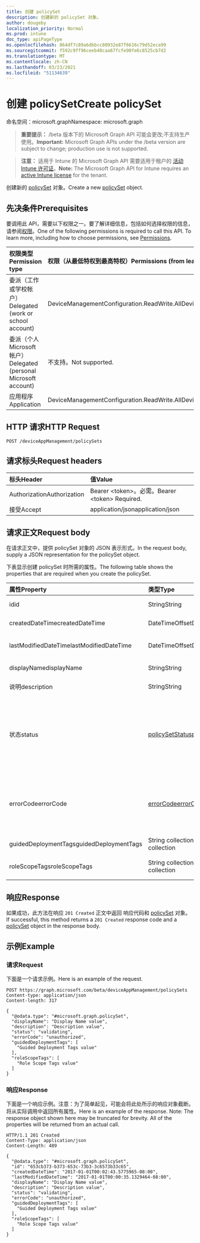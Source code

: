 ```yaml
---
title: 创建 policySet
description: 创建新的 policySet 对象。
author: dougeby
localization_priority: Normal
ms.prod: intune
doc_type: apiPageType
ms.openlocfilehash: 864df7c89a6dbbcc80932e87f6616c79d52eca99
ms.sourcegitcommit: f592c9ff96ceeb40caa67fcfe90fe6c8525cb7d2
ms.translationtype: MT
ms.contentlocale: zh-CN
ms.lasthandoff: 03/23/2021
ms.locfileid: "51134639"
---
```

# <a name="create-policyset"></a><span data-ttu-id="7188b-103">创建 policySet</span><span class="sxs-lookup"><span data-stu-id="7188b-103">Create policySet</span></span>

<span data-ttu-id="7188b-104">命名空间：microsoft.graph</span><span class="sxs-lookup"><span data-stu-id="7188b-104">Namespace: microsoft.graph</span></span>

> <span data-ttu-id="7188b-105">**重要提示：** /beta 版本下的 Microsoft Graph API 可能会更改;不支持生产使用。</span><span class="sxs-lookup"><span data-stu-id="7188b-105">**Important:** Microsoft Graph APIs under the /beta version are subject to change; production use is not supported.</span></span>

> <span data-ttu-id="7188b-106">**注意：** 适用于 Intune 的 Microsoft Graph API 需要适用于租户的 [活动 Intune 许可证](https://go.microsoft.com/fwlink/?linkid=839381)。</span><span class="sxs-lookup"><span data-stu-id="7188b-106">**Note:** The Microsoft Graph API for Intune requires an [active Intune license](https://go.microsoft.com/fwlink/?linkid=839381) for the tenant.</span></span>

<span data-ttu-id="7188b-107">创建新的 [policySet](../resources/intune-policyset-policyset.md) 对象。</span><span class="sxs-lookup"><span data-stu-id="7188b-107">Create a new [policySet](../resources/intune-policyset-policyset.md) object.</span></span>

## <a name="prerequisites"></a><span data-ttu-id="7188b-108">先决条件</span><span class="sxs-lookup"><span data-stu-id="7188b-108">Prerequisites</span></span>
<span data-ttu-id="7188b-p101">要调用此 API，需要以下权限之一。要了解详细信息，包括如何选择权限的信息，请参阅[权限](/graph/permissions-reference)。</span><span class="sxs-lookup"><span data-stu-id="7188b-p101">One of the following permissions is required to call this API. To learn more, including how to choose permissions, see [Permissions](/graph/permissions-reference).</span></span>

|<span data-ttu-id="7188b-111">权限类型</span><span class="sxs-lookup"><span data-stu-id="7188b-111">Permission type</span></span>|<span data-ttu-id="7188b-112">权限（从最低特权到最高特权）</span><span class="sxs-lookup"><span data-stu-id="7188b-112">Permissions (from least to most privileged)</span></span>|
|:---|:---|
|<span data-ttu-id="7188b-113">委派（工作或学校帐户）</span><span class="sxs-lookup"><span data-stu-id="7188b-113">Delegated (work or school account)</span></span>|<span data-ttu-id="7188b-114">DeviceManagementConfiguration.ReadWrite.All</span><span class="sxs-lookup"><span data-stu-id="7188b-114">DeviceManagementConfiguration.ReadWrite.All</span></span>|
|<span data-ttu-id="7188b-115">委派（个人 Microsoft 帐户）</span><span class="sxs-lookup"><span data-stu-id="7188b-115">Delegated (personal Microsoft account)</span></span>|<span data-ttu-id="7188b-116">不支持。</span><span class="sxs-lookup"><span data-stu-id="7188b-116">Not supported.</span></span>|
|<span data-ttu-id="7188b-117">应用程序</span><span class="sxs-lookup"><span data-stu-id="7188b-117">Application</span></span>|<span data-ttu-id="7188b-118">DeviceManagementConfiguration.ReadWrite.All</span><span class="sxs-lookup"><span data-stu-id="7188b-118">DeviceManagementConfiguration.ReadWrite.All</span></span>|

## <a name="http-request"></a><span data-ttu-id="7188b-119">HTTP 请求</span><span class="sxs-lookup"><span data-stu-id="7188b-119">HTTP Request</span></span>
<!-- {
  "blockType": "ignored"
}
-->
``` http
POST /deviceAppManagement/policySets
```

## <a name="request-headers"></a><span data-ttu-id="7188b-120">请求标头</span><span class="sxs-lookup"><span data-stu-id="7188b-120">Request headers</span></span>
|<span data-ttu-id="7188b-121">标头</span><span class="sxs-lookup"><span data-stu-id="7188b-121">Header</span></span>|<span data-ttu-id="7188b-122">值</span><span class="sxs-lookup"><span data-stu-id="7188b-122">Value</span></span>|
|:---|:---|
|<span data-ttu-id="7188b-123">Authorization</span><span class="sxs-lookup"><span data-stu-id="7188b-123">Authorization</span></span>|<span data-ttu-id="7188b-124">Bearer &lt;token&gt;。必需。</span><span class="sxs-lookup"><span data-stu-id="7188b-124">Bearer &lt;token&gt; Required.</span></span>|
|<span data-ttu-id="7188b-125">接受</span><span class="sxs-lookup"><span data-stu-id="7188b-125">Accept</span></span>|<span data-ttu-id="7188b-126">application/json</span><span class="sxs-lookup"><span data-stu-id="7188b-126">application/json</span></span>|

## <a name="request-body"></a><span data-ttu-id="7188b-127">请求正文</span><span class="sxs-lookup"><span data-stu-id="7188b-127">Request body</span></span>
<span data-ttu-id="7188b-128">在请求正文中，提供 policySet 对象的 JSON 表示形式。</span><span class="sxs-lookup"><span data-stu-id="7188b-128">In the request body, supply a JSON representation for the policySet object.</span></span>

<span data-ttu-id="7188b-129">下表显示创建 policySet 时所需的属性。</span><span class="sxs-lookup"><span data-stu-id="7188b-129">The following table shows the properties that are required when you create the policySet.</span></span>

|<span data-ttu-id="7188b-130">属性</span><span class="sxs-lookup"><span data-stu-id="7188b-130">Property</span></span>|<span data-ttu-id="7188b-131">类型</span><span class="sxs-lookup"><span data-stu-id="7188b-131">Type</span></span>|<span data-ttu-id="7188b-132">说明</span><span class="sxs-lookup"><span data-stu-id="7188b-132">Description</span></span>|
|:---|:---|:---|
|<span data-ttu-id="7188b-133">id</span><span class="sxs-lookup"><span data-stu-id="7188b-133">id</span></span>|<span data-ttu-id="7188b-134">String</span><span class="sxs-lookup"><span data-stu-id="7188b-134">String</span></span>|<span data-ttu-id="7188b-135">PolicySet 的键。</span><span class="sxs-lookup"><span data-stu-id="7188b-135">Key of the PolicySet.</span></span>|
|<span data-ttu-id="7188b-136">createdDateTime</span><span class="sxs-lookup"><span data-stu-id="7188b-136">createdDateTime</span></span>|<span data-ttu-id="7188b-137">DateTimeOffset</span><span class="sxs-lookup"><span data-stu-id="7188b-137">DateTimeOffset</span></span>|<span data-ttu-id="7188b-138">PolicySet 的创建时间。</span><span class="sxs-lookup"><span data-stu-id="7188b-138">Creation time of the PolicySet.</span></span>|
|<span data-ttu-id="7188b-139">lastModifiedDateTime</span><span class="sxs-lookup"><span data-stu-id="7188b-139">lastModifiedDateTime</span></span>|<span data-ttu-id="7188b-140">DateTimeOffset</span><span class="sxs-lookup"><span data-stu-id="7188b-140">DateTimeOffset</span></span>|<span data-ttu-id="7188b-141">PolicySet 的上次修改时间。</span><span class="sxs-lookup"><span data-stu-id="7188b-141">Last modified time of the PolicySet.</span></span>|
|<span data-ttu-id="7188b-142">displayName</span><span class="sxs-lookup"><span data-stu-id="7188b-142">displayName</span></span>|<span data-ttu-id="7188b-143">String</span><span class="sxs-lookup"><span data-stu-id="7188b-143">String</span></span>|<span data-ttu-id="7188b-144">PolicySet 的 DisplayName。</span><span class="sxs-lookup"><span data-stu-id="7188b-144">DisplayName of the PolicySet.</span></span>|
|<span data-ttu-id="7188b-145">说明</span><span class="sxs-lookup"><span data-stu-id="7188b-145">description</span></span>|<span data-ttu-id="7188b-146">String</span><span class="sxs-lookup"><span data-stu-id="7188b-146">String</span></span>|<span data-ttu-id="7188b-147">PolicySet 的说明。</span><span class="sxs-lookup"><span data-stu-id="7188b-147">Description of the PolicySet.</span></span>|
|<span data-ttu-id="7188b-148">状态</span><span class="sxs-lookup"><span data-stu-id="7188b-148">status</span></span>|[<span data-ttu-id="7188b-149">policySetStatus</span><span class="sxs-lookup"><span data-stu-id="7188b-149">policySetStatus</span></span>](../resources/intune-policyset-policysetstatus.md)|<span data-ttu-id="7188b-150">PolicySet 的验证/分配状态。</span><span class="sxs-lookup"><span data-stu-id="7188b-150">Validation/assignment status of the PolicySet.</span></span> <span data-ttu-id="7188b-151">可取值为：`unknown`、`validating`、`partialSuccess`、`success`、`error`、`notAssigned`。</span><span class="sxs-lookup"><span data-stu-id="7188b-151">Possible values are: `unknown`, `validating`, `partialSuccess`, `success`, `error`, `notAssigned`.</span></span>|
|<span data-ttu-id="7188b-152">errorCode</span><span class="sxs-lookup"><span data-stu-id="7188b-152">errorCode</span></span>|[<span data-ttu-id="7188b-153">errorCode</span><span class="sxs-lookup"><span data-stu-id="7188b-153">errorCode</span></span>](../resources/intune-policyset-errorcode.md)|<span data-ttu-id="7188b-154">错误代码（如果发生了任何错误）。</span><span class="sxs-lookup"><span data-stu-id="7188b-154">Error code if any occured.</span></span> <span data-ttu-id="7188b-155">可取值为：`noError`、`unauthorized`、`notFound`、`deleted`。</span><span class="sxs-lookup"><span data-stu-id="7188b-155">Possible values are: `noError`, `unauthorized`, `notFound`, `deleted`.</span></span>|
|<span data-ttu-id="7188b-156">guidedDeploymentTags</span><span class="sxs-lookup"><span data-stu-id="7188b-156">guidedDeploymentTags</span></span>|<span data-ttu-id="7188b-157">String collection</span><span class="sxs-lookup"><span data-stu-id="7188b-157">String collection</span></span>|<span data-ttu-id="7188b-158">引导式部署的标记</span><span class="sxs-lookup"><span data-stu-id="7188b-158">Tags of the guided deployment</span></span>|
|<span data-ttu-id="7188b-159">roleScopeTags</span><span class="sxs-lookup"><span data-stu-id="7188b-159">roleScopeTags</span></span>|<span data-ttu-id="7188b-160">String collection</span><span class="sxs-lookup"><span data-stu-id="7188b-160">String collection</span></span>|<span data-ttu-id="7188b-161">PolicySet 的 RoleScopeTags</span><span class="sxs-lookup"><span data-stu-id="7188b-161">RoleScopeTags of the PolicySet</span></span>|



## <a name="response"></a><span data-ttu-id="7188b-162">响应</span><span class="sxs-lookup"><span data-stu-id="7188b-162">Response</span></span>
<span data-ttu-id="7188b-163">如果成功，此方法在响应 `201 Created` 正文中返回 响应代码和 [policySet](../resources/intune-policyset-policyset.md) 对象。</span><span class="sxs-lookup"><span data-stu-id="7188b-163">If successful, this method returns a `201 Created` response code and a [policySet](../resources/intune-policyset-policyset.md) object in the response body.</span></span>

## <a name="example"></a><span data-ttu-id="7188b-164">示例</span><span class="sxs-lookup"><span data-stu-id="7188b-164">Example</span></span>

### <a name="request"></a><span data-ttu-id="7188b-165">请求</span><span class="sxs-lookup"><span data-stu-id="7188b-165">Request</span></span>
<span data-ttu-id="7188b-166">下面是一个请求示例。</span><span class="sxs-lookup"><span data-stu-id="7188b-166">Here is an example of the request.</span></span>
``` http
POST https://graph.microsoft.com/beta/deviceAppManagement/policySets
Content-type: application/json
Content-length: 317

{
  "@odata.type": "#microsoft.graph.policySet",
  "displayName": "Display Name value",
  "description": "Description value",
  "status": "validating",
  "errorCode": "unauthorized",
  "guidedDeploymentTags": [
    "Guided Deployment Tags value"
  ],
  "roleScopeTags": [
    "Role Scope Tags value"
  ]
}
```

### <a name="response"></a><span data-ttu-id="7188b-167">响应</span><span class="sxs-lookup"><span data-stu-id="7188b-167">Response</span></span>
<span data-ttu-id="7188b-p104">下面是一个响应示例。注意：为了简单起见，可能会将此处所示的响应对象截断。将从实际调用中返回所有属性。</span><span class="sxs-lookup"><span data-stu-id="7188b-p104">Here is an example of the response. Note: The response object shown here may be truncated for brevity. All of the properties will be returned from an actual call.</span></span>
``` http
HTTP/1.1 201 Created
Content-Type: application/json
Content-Length: 489

{
  "@odata.type": "#microsoft.graph.policySet",
  "id": "653cb373-b373-653c-73b3-3c6573b33c65",
  "createdDateTime": "2017-01-01T00:02:43.5775965-08:00",
  "lastModifiedDateTime": "2017-01-01T00:00:35.1329464-08:00",
  "displayName": "Display Name value",
  "description": "Description value",
  "status": "validating",
  "errorCode": "unauthorized",
  "guidedDeploymentTags": [
    "Guided Deployment Tags value"
  ],
  "roleScopeTags": [
    "Role Scope Tags value"
  ]
}
```





